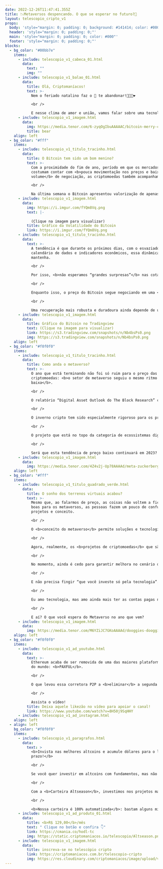 ```yaml
---
date: 2022-12-26T11:47:41.355Z
title: 📉Metaversos despencando. O que se esperar no futuro?🔮
layout: telescopio_cripto_v1
props:
  body: 'style="margin: 0; padding: 0; background: #141414; color: #000"'
  header: 'style="margin: 0; padding: 0;"'
  main: 'style="margin: 0; padding: 0; color: #000"'
  footer: 'style="margin: 0; padding: 0;"'
blocks:
  - bg_color: "#00bb7e"
    items:
      - include: telescopio_v1_cabeca_01.html
        data:
          text: ""
          img: ""
      - include: telescopio_v1_balao_01.html
        data:
          title: Olá, Criptomaníacos!
          text: >-
            Nem o feriado natalino faz o 🔭 te abandonar!🧑‍🎄🎄❤️

            <br />

            E nesse clima de amor e união, vamos falar sobre uma tecnologia que promete aproximar as pessoas de forma única e digital: o <b>metaverso</b>!
      - include: telescopio_v1_imagem.html
        data:
          img: https://media.tenor.com/6-zyqOgIbuAAAAAC/bitcoin-merry-christmas.gif
          title: bear
    align: left
  - bg_color: "#fff"
    items:
      - include: telescopio_v1_titulo_tracinho.html
        data:
          title: O Bitcoin tem sido um bom menino?
          text: >-
            Com a proximidade do fim de ano, período em que os mercados globais
            costumam contar com <b>pouca movimentação nos preços e baixo
            volume</b> de negociação, as criptomoedas também acompanham.

            <br />

            Na última semana o Bitcoin apresentou valorização de apenas <b>+0,56%</b> e viu sua volatilidade cair para o <b>menor patamar da história</b>:
      - include: telescopio_v1_imagem.html
        data:
          img: https://i.imgur.com/fYQm8Vq.png
          text: |-
            
            (Clique na imagem para visualizar)
          title: Gráfico da Volatilidade do Bitcoin
          link: https://i.imgur.com/fYQm8Vq.png
      - include: telescopio_v1_titulo_tracinho.html
        data:
          text: >-
            A tendência é que durante os próximos dias, com o esvaziado
            calendário de dados e indicadores econômicos, essa dinâmica se
            mantenha.

            <br />

            Por isso, <b>não esperamos “grandes surpresas”</b> nas cotações nessa reta final de 2022.

            <br />

            Enquanto isso, o preço do Bitcoin segue negociando em uma <b>tendência de baixa</b>, apresentando topos e fundos mais baixos que os anteriores após retestar o importante nível de resistência em <b>US$18.000</b> e voltar a cair.

            <br />

            Uma recuperação mais robusta e duradoura ainda depende de uma melhora do cenário macroeconômico e da superação dessa resistência, que vai marcada pelo retângulo em nosso gráfico:
      - include: telescopio_v1_imagem.html
        data:
          title: Gráfico do Bitcoin no Tradingview
          text: (Clique na imagem para visualizar)
          link: https://s3.tradingview.com/snapshots/n/Nb4bsPs0.png
          img: https://s3.tradingview.com/snapshots/n/Nb4bsPs0.png
    align: left
  - bg_color: "#f0f0f0"
    items:
      - include: telescopio_v1_titulo_tracinho.html
        data:
          title: Como anda o metaverso?
          text: >-
            O ano que está terminando não foi só ruim para o preço das
            criptomoedas: <b>o setor de metaverso seguiu o mesmo ritmo de
            baixa</b>. 

            <br />

            O relatório “Digital Asset Outlook do The Block Research” concluiu que os volumes mensais de negociação caíram <b>96%</b> desde janeiro, com uma queda expressiva no número de usuários e na capitalização total dos mundos virtuais.

            <br />

            O inverno cripto tem sido especialmente rigoroso para os projetos nativos do “metaverso”. Se em janeiro esse setor movimentou <b>US$ 49 milhões</b>, agora no final do ano o número caiu drasticamente para <b>US$ 2 milhões</b>.

            <br />

            O projeto que está no topo da categoria de ecossistemas digitais é o <b>The Sandbox</b>, que além de ter o maior número de volume de vendas do setor, também tem o maior número de usuários únicos, com <b>17.019 pessoas</b>. O segundo lugar fica com a <b>Decentraland</b>, com <b>6.529 usuários</b>. 

            <br />

            Será que esta tendência de preço baixo continuará em 2023? Só o tempo dirá… Mas você pode se preparar e se posicionar para a possibilidade de um novo aumento de adoção.
      - include: telescopio_v1_imagem.html
        data:
          img: https://media.tenor.com/4Z4v2j-Up78AAAAd/meta-zuckerberg.gif
    align: left
  - bg_color: "#fff"
    items:
      - include: telescopio_v1_titulo_quadrado_verde.html
        data:
          title: O sonho dos terrenos virtuais acabou?
          text: >-
            Mesmo que, ao falarmos de preço, as coisas não voltem a ficar tão
            boas para os metaversos, as pessoas fazem um pouco de confusão entre
            projetos e conceito.

            <br />

            O <b>conceito do metaverso</b> permite soluções e tecnologias em que os usuários explorem, interajam e criem conteúdo dentro de um mesmo ambiente virtual. E isso não saiu de moda. Pelo contrário, existem várias aplicações sendo desenvolvidas para casos de uso em <b>medicina, entretenimento, negócios</b> e muito mais…

            <br />

            Agora, realmente, os <b>projetos de criptomoedas</b> que são criados com o apelo do metaverso dependem das fases de <b>hype</b> da tecnologia. Por estarmos num mercado que é em grande parte <b>especulativo</b>, a frequência com que um assunto sai nas mídias e cria alvoroço nas redes sociais acaba influenciando nos preços.

            <br />

            No momento, ainda é cedo para garantir melhora no cenário dos projetos cripto em 2023. Mas o ponto é que você deve se <b>importar mais com o conceito e a tecnologia do que projetos</b>.

            <br />

            E não precisa fingir “que você investe só pela tecnologia”. <b>Mas use os momentos de baixa para se preparar melhor e conhecer os fundamentos do que parece interessante</b>. 

            <br />

            Eu amo tecnologia, mas amo ainda mais ter as contas pagas no final do mês. Assim, quando o mercado está desaquecido eu estudo bastante para estar no grupo dos primeiros a identificar uma boa oportunidade ou uma virada de tendência.

            <br />

            E aí? O que você espera do Metaverso no ano que vem?
      - include: telescopio_v1_imagem.html
        data:
          img: https://media.tenor.com/M6YZiJC7GKoAAAAd/dooggies-dooggiesnft.gif
    align: left
  - bg_color: "#f0f0f0"
    items:
      - include: telescopio_v1_ad_youtube.html
        data:
          text: >-
            Ethereum acaba de ser removida de uma das maiores plataformas cripto
            do mundo: <b>PAXFUL</b>. 

            <br />

            O que levou essa corretora P2P a <b>eliminar</b> a segunda maior criptomoeda do mundo?

            <br />

            Assista o vídeo!
          title: Deixa aquele likezão no vídeo para apoiar o canal!
          link: https://www.youtube.com/watch?v=8H50j9SqHHY
      - include: telescopio_v1_ad_instagram.html
    align: left
  - align: left
    bg_color: "#f0f0f0"
    items:
      - include: telescopio_v1_paragrafos.html
        data:
          text: >
            <b>Invista nas melhores altcoins e acumule dólares para o longo
            prazo!</b>

            <br />

            Se você quer investir em altcoins com fundamentos, mas não sabe como avaliar os projetos e não consegue acertar os preços de entrada, temos a solução pra você.

            <br />

            Com a <b>Carteira Altseason</b>, investimos nos projetos mais promissores para o longo prazo, como Ethereum, Aave, Polygon e outros, aproveitando os melhores preços!

            <br />

            <b>Nossa carteira é 100% automatizada</b>: bastam alguns minutos para configurá-la e deixá-la rebalancear os seus ativos — não temos acesso aos seus fundos, podemos apenas rebalancear o seu portfólio.
      - include: telescopio_v1_ad_produto_01.html
        data:
          title: <b>R$ 129,00</b>/mês
          text: " Clique no botão e confira 👇"
          link: https://cmania.co/hodl-tc
          img: https://static.criptomaniacos.io/telescopio/Altseason.png
      - include: telescopio_v1_imagem.html
        data:
          title: inscreva-se no telescópio cripto
          link: https://criptomaniacos.com.br/telescopio-cripto
          img: https://res.cloudinary.com/criptomaniacos/image/upload/v1662133224/telescopio/inscreva-se-telescopio.png
---
```


